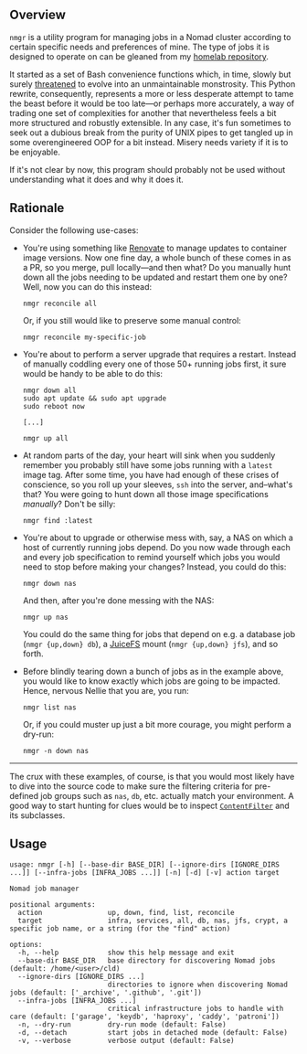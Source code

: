 ## Overview

`nmgr` is a utility program for managing jobs in a Nomad cluster according to certain specific needs and preferences of mine. The type of jobs it is designed to operate on can be gleaned from my [homelab repository](https://github.com/cycneuramus/homelab).

It started as a set of Bash convenience functions which, in time, slowly but surely [threatened](https://github.com/cycneuramus/nmgr/blob/bash-legacy/nmgr) to evolve into an unmaintainable monstrosity. This Python rewrite, consequently, represents a more or less desperate attempt to tame the beast before it would be too late—or perhaps more accurately, a way of trading one set of complexities for another that nevertheless feels a bit more structured and robustly extensible. In any case, it's fun sometimes to seek out a dubious break from the purity of UNIX pipes to get tangled up in some overengineered OOP for a bit instead. Misery needs variety if it is to be enjoyable.

If it's not clear by now, this program should probably not be used without understanding what it does and why it does it.

## Rationale

Consider the following use-cases:

+ You're using something like [Renovate](https://renovatebot.com) to manage updates to container image versions. Now one fine day, a whole bunch of these comes in as a PR, so you merge, pull locally—and then what? Do you manually hunt down all the jobs needing to be updated and restart them one by one? Well, now you can do this instead:

    `nmgr reconcile all`

    Or, if you still would like to preserve some manual control:

    `nmgr reconcile my-specific-job`

+ You're about to perform a server upgrade that requires a restart. Instead of manually coddling every one of those 50+ running jobs first, it sure would be handy to be able to do this:

    ```
    nmgr down all
    sudo apt update && sudo apt upgrade
    sudo reboot now

    [...]

    nmgr up all
    ```

+ At random parts of the day, your heart will sink when you suddenly remember you probably still have some jobs running with a `latest` image tag. After some time, you have had enough of these crises of conscience, so you roll up your sleeves, `ssh` into the server, and–what's that? You were going to hunt down all those image specifications *manually*? Don't be silly:

    `nmgr find :latest`

+ You're about to upgrade or otherwise mess with, say, a NAS on which a host of currently running jobs depend. Do you now wade through each and every job specification to remind yourself which jobs you would need to stop before making your changes? Instead, you could do this:

    `nmgr down nas`

    And then, after you're done messing with the NAS:

    `nmgr up nas`

    You could do the same thing for jobs that depend on e.g. a database job (`nmgr {up,down} db`), a [JuiceFS](https://juicefs.com) mount (`nmgr {up,down} jfs`), and so forth.

+ Before blindly tearing down a bunch of jobs as in the example above, you would like to know exactly which jobs are going to be impacted. Hence, nervous Nellie that you are, you run:

    `nmgr list nas`

    Or, if you could muster up just a bit more courage, you might perform a dry-run:

    `nmgr -n down nas`

---

The crux with these examples, of course, is that you would most likely have to dive into the source code to make sure the filtering criteria for pre-defined job groups such as `nas`, `db`, etc. actually match your environment. A good way to start hunting for clues would be to inspect [`ContentFilter`](https://github.com/cycneuramus/nmgr/blob/eb53f7407405230dde7dfa006345daf3b5e14aa1/nmgr#L254-L297) and its subclasses.

## Usage

```
usage: nmgr [-h] [--base-dir BASE_DIR] [--ignore-dirs [IGNORE_DIRS ...]] [--infra-jobs [INFRA_JOBS ...]] [-n] [-d] [-v] action target

Nomad job manager

positional arguments:
  action                up, down, find, list, reconcile
  target                infra, services, all, db, nas, jfs, crypt, a specific job name, or a string (for the "find" action)

options:
  -h, --help            show this help message and exit
  --base-dir BASE_DIR   base directory for discovering Nomad jobs (default: /home/<user>/cld)
  --ignore-dirs [IGNORE_DIRS ...]
                        directories to ignore when discovering Nomad jobs (default: ['_archive', '.github', '.git'])
  --infra-jobs [INFRA_JOBS ...]
                        critical infrastructure jobs to handle with care (default: ['garage', 'keydb', 'haproxy', 'caddy', 'patroni'])
  -n, --dry-run         dry-run mode (default: False)
  -d, --detach          start jobs in detached mode (default: False)
  -v, --verbose         verbose output (default: False)
```
